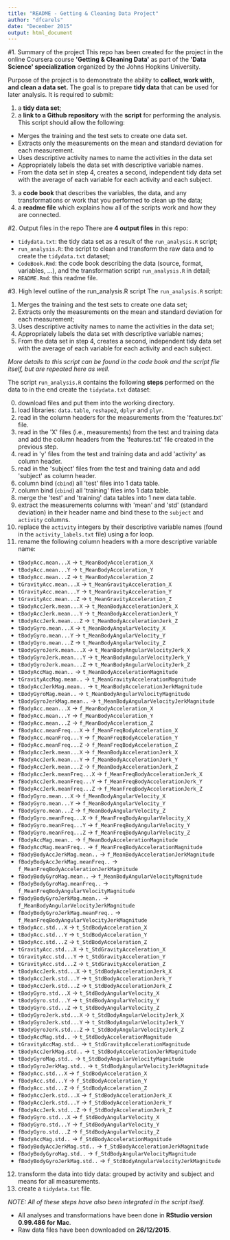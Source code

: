 ```yaml
---
title: "README - Getting & Cleaning Data Project"
author: "dfcarels"
date: "December 2015"
output: html_document
---
```


#1. Summary of the project
This repo has been created for the project in the online Coursera course **'Getting & Cleaning Data'** as part of the **'Data Science' specialization** organized by the Johns Hopkins University. 

Purpose of the project is to demonstrate the ability to **collect, work with, and clean a data set.** The goal is to prepare **tidy data** that can be used for later analysis. It is required to submit: 

1) a **tidy data set**;
2) a **link to a Github repository** with the **script** for performing the analysis. This script should allow the following: 
  * Merges the training and the test sets to create one data set.
  * Extracts only the measurements on the mean and standard deviation for each measurement. 
  * Uses descriptive activity names to name the activities in the data set
  * Appropriately labels the data set with descriptive variable names. 
  * From the data set in step 4, creates a second, independent tidy data set with the average of each variable for each activity and each subject.
3) a **code book** that describes the variables, the data, and any transformations or work that you performed to clean up the data;
4) a **readme file** which explains how all of the scripts work and how they are connected.  

#2. Output files in the repo
There are **4 output files** in this repo:

* `tidydata.txt`: the tidy data set as a result of the `run_analysis.R` script;
* `run_analysis.R`: the script to clean and transform the raw data and to create the `tidydata.txt` dataset;
* `CodeBook.Rmd`: the code book describing the data (source, format, variables, ...), and the transformation script `run_analysis.R` in detail; 
* `README.Rmd`: this readme file.

#3. High level outline of the run_analysis.R script
The `run_analysis.R` script:
1. Merges the training and the test sets to create one data set;
2. Extracts only the measurements on the mean and standard deviation for each measurement; 
3. Uses descriptive activity names to name the activities in the data set;
4. Appropriately labels the data set with descriptive variable names;
5. From the data set in step 4, creates a second, independent tidy data set with the average of each variable for each activity and each subject.

*More details to this script can be found in the code book and the script file itself, but are repeated here as well.*

The script `run_analysis.R` contains the following **steps** performed on the data to in the end create the `tidydata.txt` dataset:

0. download files and put them into the working directory. 
1. load libraries: `data.table`, `reshape2`, `dplyr` and `plyr`.
1. read in the column headers for the measurements from the 'features.txt' file.
1. read in the 'X' files (i.e., measurements) from the test and training data and add the column headers from the 'features.txt' file created in the previous step. 
1. read in 'y' files from the test and training data and add 'activity' as column header.
1. read in the 'subject' files from the test and training data and add 'subject' as column header.
1. column bind (`cbind`) all 'test' files into 1 data table.
1. column bind (`cbind`) all 'training' files into 1 data table.
1. merge the 'test' and 'training' data tables into 1 new data table. 
1. extract the measurements columns with 'mean' and 'std' (standard deviation) in their header name and bind these to the `subject` and `activity` columns.
1. replace the `activity` integers by their descriptive variable names (found in the `activity_labels.txt` file) using a for loop.
1. rename the following column headers with a more descriptive variable name:
  * `tBodyAcc.mean...X` -> `t_MeanBodyAcceleration_X`
  * `tBodyAcc.mean...Y` -> `t_MeanBodyAcceleration_Y`
  * `tBodyAcc.mean...Z` -> `t_MeanBodyAcceleration_Z`
  * `tGravityAcc.mean...X` -> `t_MeanGravityAcceleration_X`
  * `tGravityAcc.mean...Y` -> `t_MeanGravityAcceleration_Y`
  * `tGravityAcc.mean...Z` -> `t_MeanGravityAcceleration_Z`
  * `tBodyAccJerk.mean...X` -> `t_MeanBodyAccelerationJerk_X`
  * `tBodyAccJerk.mean...Y` -> `t_MeanBodyAccelerationJerk_Y`
  * `tBodyAccJerk.mean...Z` -> `t_MeanBodyAccelerationJerk_Z`
  * `tBodyGyro.mean...X` -> `t_MeanBodyAngularVelocity_X`
  * `tBodyGyro.mean...Y` -> `t_MeanBodyAngularVelocity_Y`
  * `tBodyGyro.mean...Z` -> `t_MeanBodyAngularVelocity_Z`
  * `tBodyGyroJerk.mean...X` -> `t_MeanBodyAngularVelocityJerk_X`
  * `tBodyGyroJerk.mean...Y` -> `t_MeanBodyAngularVelocityJerk_Y`
  * `tBodyGyroJerk.mean...Z` -> `t_MeanBodyAngularVelocityJerk_Z`
  * `tBodyAccMag.mean..` -> `t_MeanBodyAccelerationMagnitude`
  * `tGravityAccMag.mean..` -> `t_MeanGravityAccelerationMagnitude`
  * `tBodyAccJerkMag.mean..` -> `t_MeanBodyAccelerationJerkMagnitude`
  * `tBodyGyroMag.mean..` -> `t_MeanBodyAngularVelocityMagnitude`
  * `tBodyGyroJerkMag.mean..` -> `t_MeanBodyAngularVelocityJerkMagnitude`
  * `fBodyAcc.mean...X` -> `f_MeanBodyAcceleration_X`
  * `fBodyAcc.mean...Y` -> `f_MeanBodyAcceleration_Y`
  * `fBodyAcc.mean...Z` -> `f_MeanBodyAcceleration_Z`
  * `fBodyAcc.meanFreq...X` -> `f_MeanFreqBodyAcceleration_X`
  * `fBodyAcc.meanFreq...Y` -> `f_MeanFreqBodyAcceleration_Y`
  * `fBodyAcc.meanFreq...Z` -> `f_MeanFreqBodyAcceleration_Z`
  * `fBodyAccJerk.mean...X` -> `f_MeanBodyAccelerationJerk_X`
  * `fBodyAccJerk.mean...Y` -> `f_MeanBodyAccelerationJerk_Y`
  * `fBodyAccJerk.mean...Z` -> `f_MeanBodyAccelerationJerk_Z`
  * `fBodyAccJerk.meanFreq...X` -> `f_MeanFreqBodyAccelerationJerk_X`
  * `fBodyAccJerk.meanFreq...Y` -> `f_MeanFreqBodyAccelerationJerk_Y`
  * `fBodyAccJerk.meanFreq...Z` -> `f_MeanFreqBodyAccelerationJerk_Z`
  * `fBodyGyro.mean...X` -> `f_MeanBodyAngularVelocity_X`
  * `fBodyGyro.mean...Y` -> `f_MeanBodyAngularVelocity_Y`
  * `fBodyGyro.mean...Z` -> `f_MeanBodyAngularVelocity_Z`
  * `fBodyGyro.meanFreq...X` -> `f_MeanFreqBodyAngularVelocity_X`
  * `fBodyGyro.meanFreq...Y` -> `f_MeanFreqBodyAngularVelocity_Y`
  * `fBodyGyro.meanFreq...Z` -> `f_MeanFreqBodyAngularVelocity_Z`
  * `fBodyAccMag.mean..` -> `f_MeanBodyAccelerationMagnitude`
  * `fBodyAccMag.meanFreq..` -> `f_MeanFreqBodyAccelerationMagnitude`
  * `fBodyBodyAccJerkMag.mean..` -> `f_MeanBodyAccelerationJerkMagnitude`
  * `fBodyBodyAccJerkMag.meanFreq..` -> `f_MeanFreqBodyAccelerationJerkMagnitude`
  * `fBodyBodyGyroMag.mean..` -> `f_MeanBodyAngularVelocityMagnitude`
  * `fBodyBodyGyroMag.meanFreq..` -> `f_MeanFreqBodyAngularVelocityMagnitude`
  * `fBodyBodyGyroJerkMag.mean..` -> `f_MeanBodyAngularVelocityJerkMagnitude`
  * `fBodyBodyGyroJerkMag.meanFreq..` -> `f_MeanFreqBodyAngularVelocityJerkMagnitude`
  * `tBodyAcc.std...X` -> `t_StdBodyAcceleration_X`
  * `tBodyAcc.std...Y` -> `t_StdBodyAcceleration_Y`
  * `tBodyAcc.std...Z` -> `t_StdBodyAcceleration_Z`
  * `tGravityAcc.std...X` -> `t_StdGravityAcceleration_X`
  * `tGravityAcc.std...Y` -> `t_StdGravityAcceleration_Y`
  * `tGravityAcc.std...Z` -> `t_StdGravityAcceleration_Z`
  * `tBodyAccJerk.std...X` -> `t_StdBodyAccelerationJerk_X`
  * `tBodyAccJerk.std...Y` -> `t_StdBodyAccelerationJerk_Y`
  * `tBodyAccJerk.std...Z` -> `t_StdBodyAccelerationJerk_Z`
  * `tBodyGyro.std...X` -> `t_StdBodyAngularVelocity_X`
  * `tBodyGyro.std...Y` -> `t_StdBodyAngularVelocity_Y`
  * `tBodyGyro.std...Z` -> `t_StdBodyAngularVelocity_Z`
  * `tBodyGyroJerk.std...X` -> `t_StdBodyAngularVelocityJerk_X`
  * `tBodyGyroJerk.std...Y` -> `t_StdBodyAngularVelocityJerk_Y`
  * `tBodyGyroJerk.std...Z` -> `t_StdBodyAngularVelocityJerk_Z`
  * `tBodyAccMag.std..` -> `t_StdBodyAccelerationMagnitude`
  * `tGravityAccMag.std..` -> `t_StdGravityAccelerationMagnitude`
  * `tBodyAccJerkMag.std..` -> `t_StdBodyAccelerationJerkMagnitude`
  * `tBodyGyroMag.std..` -> `t_StdBodyAngularVelocityMagnitude`
  * `tBodyGyroJerkMag.std..` -> `t_StdBodyAngularVelocityJerkMagnitude`
  * `fBodyAcc.std...X` -> `f_StdBodyAcceleration_X`
  * `fBodyAcc.std...Y` -> `f_StdBodyAcceleration_Y`
  * `fBodyAcc.std...Z` -> `f_StdBodyAcceleration_Z`
  * `fBodyAccJerk.std...X` -> `f_StdBodyAccelerationJerk_X`
  * `fBodyAccJerk.std...Y` -> `f_StdBodyAccelerationJerk_Y`
  * `fBodyAccJerk.std...Z` -> `f_StdBodyAccelerationJerk_Z`
  * `fBodyGyro.std...X` -> `f_StdBodyAngularVelocity_X`
  * `fBodyGyro.std...Y` -> `f_StdBodyAngularVelocity_Y`
  * `fBodyGyro.std...Z` -> `f_StdBodyAngularVelocity_Z`
  * `fBodyAccMag.std..` -> `f_StdBodyAccelerationMagnitude`
  * `fBodyBodyAccJerkMag.std..` -> `f_StdBodyAccelerationJerkMagnitude`
  * `fBodyBodyGyroMag.std..` -> `f_StdBodyAngularVelocityMagnitude`
  * `fBodyBodyGyroJerkMag.std..` -> `f_StdBodyAngularVelocityJerkMagnitude`
12. transform the data into tidy data: grouped by activity and subject and means for all measurements.
13. create a `tidydata.txt` file.

*NOTE: All of these steps have also been integrated in the script itself.*

* All analyses and transformations have been done in **RStudio version 0.99.486 for Mac**.
* Raw data files have been downloaded on **26/12/2015**.
